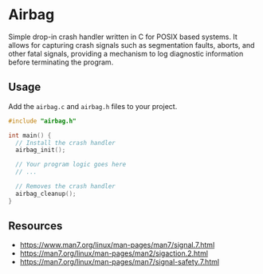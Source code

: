 # Airbag

Simple drop-in crash handler written in C for POSIX based systems. It allows for capturing crash signals such as segmentation faults, aborts, and other fatal signals, providing a mechanism to log diagnostic information before terminating the program.

## Usage

Add the `airbag.c` and `airbag.h` files to your project.

```c
#include "airbag.h"

int main() {
  // Install the crash handler
  airbag_init();

  // Your program logic goes here
  // ...

  // Removes the crash handler
  airbag_cleanup();
}
```

## Resources

* https://www.man7.org/linux/man-pages/man7/signal.7.html
* https://man7.org/linux/man-pages/man2/sigaction.2.html
* https://man7.org/linux/man-pages/man7/signal-safety.7.html